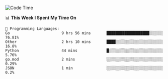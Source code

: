 <!--START_SECTION:waka-->
![Code Time](http://img.shields.io/badge/Code%20Time-300%20hrs%2025%20mins-blue)

📊 **This Week I Spent My Time On** 

```text
💬 Programming Languages: 
Go                       9 hrs 56 mins       ███████████████████░░░░░░   76.81% 
Other                    2 hrs 10 mins       ████░░░░░░░░░░░░░░░░░░░░░   16.8% 
Python                   44 mins             █░░░░░░░░░░░░░░░░░░░░░░░░   5.76% 
go.mod                   2 mins              ░░░░░░░░░░░░░░░░░░░░░░░░░   0.29% 
JSON                     1 min               ░░░░░░░░░░░░░░░░░░░░░░░░░   0.2%

```


<!--END_SECTION:waka-->